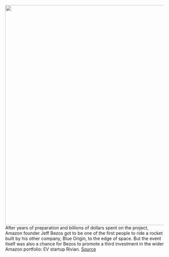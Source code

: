 <img src='https://cdn.vox-cdn.com/thumbor/akdA4iWUarLCganOR_BiWolKNos=/0x0:2040x1360/1200x800/filters:focal(807x807:1133x1133)/cdn.vox-cdn.com/uploads/chorus_image/image/69613045/rivian_blue_origin_4830.0.jpg' width='700px' /><br/>
After years of preparation and billions of dollars spent on the project, Amazon founder Jeff Bezos got to be one of the first people to ride a rocket built by his other company, Blue Origin, to the edge of space. But the event itself was also a chance for Bezos to promote a third investment in the wider Amazon portfolio: EV startup Rivian.
<a href='https://www.theverge.com/2021/7/21/22587043/jeff-bezos-space-blue-origin-rivian-electric-truck'> Source <a/>